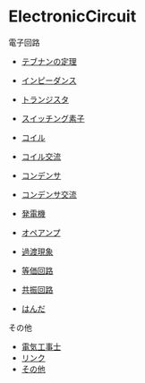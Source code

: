 # ElectronicCircuit

電子回路

- [テブナンの定理](Thévenin'sTheorem.md)

- [インピーダンス](Impedance.md)

- [トランジスタ](Transistor.md)
- [スイッチング素子](SwitchingElement.md)
- [コイル](Inductor.md)
- [コイル交流](AC_Inductor.md)
- [コンデンサ](Capacitor.md)
- [コンデンサ交流](AC_Capacitor.md)

- [発電機](ElectricPowerGenerator.md)

- [オペアンプ](OperationalAmplifier.md)
- [過渡現象](TransientPhenomena.md)
- [等価回路](EquivalentCircuit.md)
- [共振回路](ResonantCircuit.md)

- [はんだ](Solder.md)


その他
- [電気工事士](Electrician.md)
- [リンク](Links.md)
- [その他](Misc.md)

